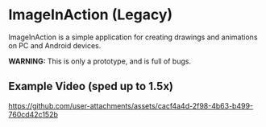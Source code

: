# ImageInAction (Legacy)

ImageInAction is a simple application for creating drawings and animations on PC and Android devices.

**WARNING:** This is only a prototype, and is full of bugs.

## Example Video (sped up to 1.5x)

https://github.com/user-attachments/assets/cacf4a4d-2f98-4b63-b499-760cd42c152b

